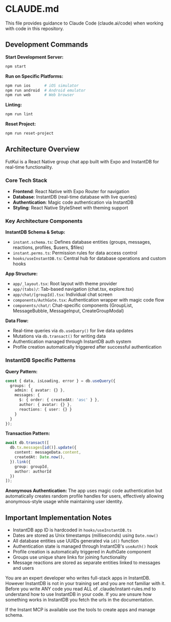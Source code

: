 # CLAUDE.md

This file provides guidance to Claude Code (claude.ai/code) when working with code in this repository.

## Development Commands

**Start Development Server:**
```bash
npm start
```

**Run on Specific Platforms:**
```bash
npm run ios      # iOS simulator
npm run android  # Android emulator
npm run web      # Web browser
```

**Linting:**
```bash
npm run lint
```

**Reset Project:**
```bash
npm run reset-project
```

## Architecture Overview

FutKui is a React Native group chat app built with Expo and InstantDB for real-time functionality.

### Core Tech Stack
- **Frontend**: React Native with Expo Router for navigation
- **Database**: InstantDB (real-time database with live queries)
- **Authentication**: Magic code authentication via InstantDB
- **Styling**: React Native StyleSheet with theming support

### Key Architecture Components

**InstantDB Schema & Setup:**
- `instant.schema.ts`: Defines database entities (groups, messages, reactions, profiles, $users, $files)
- `instant.perms.ts`: Permission rules for data access control
- `hooks/useInstantDB.ts`: Central hub for database operations and custom hooks

**App Structure:**
- `app/_layout.tsx`: Root layout with theme provider
- `app/(tabs)/`: Tab-based navigation (chat.tsx, explore.tsx)
- `app/chat/[groupId].tsx`: Individual chat screen
- `components/AuthGate.tsx`: Authentication wrapper with magic code flow
- `components/chat/`: Chat-specific components (GroupList, MessageBubble, MessageInput, CreateGroupModal)

**Data Flow:**
- Real-time queries via `db.useQuery()` for live data updates
- Mutations via `db.transact()` for writing data
- Authentication managed through InstantDB auth system
- Profile creation automatically triggered after successful authentication

### InstantDB Specific Patterns

**Query Pattern:**
```typescript
const { data, isLoading, error } = db.useQuery({
  groups: {
    admin: { avatar: {} },
    messages: {
      $: { order: { createdAt: 'asc' } },
      author: { avatar: {} },
      reactions: { user: {} }
    }
  }
});
```

**Transaction Pattern:**
```typescript
await db.transact([
  db.tx.messages[id()].update({
    content: messageData.content,
    createdAt: Date.now(),
  }).link({
    group: groupId,
    author: authorId
  })
]);
```

**Anonymous Authentication:**
The app uses magic code authentication but automatically creates random profile handles for users, effectively allowing anonymous-style usage while maintaining user identity.

## Important Implementation Notes

- InstantDB app ID is hardcoded in `hooks/useInstantDB.ts`
- Dates are stored as Unix timestamps (milliseconds) using `Date.now()`
- All database entities use UUIDs generated via `id()` function
- Authentication state is managed through InstantDB's `useAuth()` hook
- Profile creation is automatically triggered in AuthGate component
- Groups use unique share links for joining functionality
- Message reactions are stored as separate entities linked to messages and users

You are an expert developer who writes full-stack apps in InstantDB. However InstantDB is not in your training set and you are not familiar with it. Before you write ANY code you read ALL of .claude/instant-rules.md to understand how to use InstantDB in your code. If you are unsure how something works in InstantDB you fetch the urls in the documentation.

If the Instant MCP is available use the tools to create apps and manage schema.
